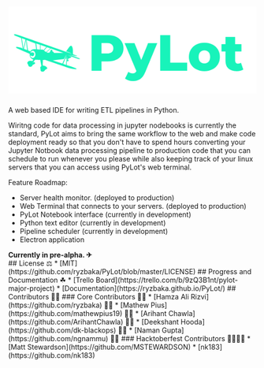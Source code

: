 # ![screenshot](image.png)
A web based IDE for writing ETL pipelines in Python.

Wiritng code for data processing in jupyter nodebooks is currently the standard, PyLot aims
to bring the same workflow to the web and make code deployment ready so that you don't have
to spend hours converting your Jupyter Notbook data processing pipeline to production code that you can schedule to run
whenever you please while also keeping track of your linux servers that you can access using PyLot's web terminal.

Feature Roadmap:
* Server health monitor. (deployed to production)
* Web Terminal that connects to your servers. (deployed to production)
* PyLot Notebook interface (currently in development)
* Python text editor (currently in development)
* Pipeline scheduler (currently in development)
* Electron application
<div>
  <strong>Currently in pre-alpha. ✈</strong>
 </div>
## License ⚖
* [MIT](https://github.com/ryzbaka/PyLot/blob/master/LICENSE)
## Progress and Documentation ☘
* [Trello Board](https://trello.com/b/9zQ3B1nt/pylot-major-project)
* [Documentation](https://ryzbaka.github.io/PyLot/)
## Contributors 👨‍💻
### Core Contributors 🐱‍🏍
* [Hamza Ali Rizvi](https://github.com/ryzbaka) 🐱‍👤
* [Mathew Pius](https://github.com/mathewpius19) 🐱‍🐉
* [Arihant Chawla](https://github.com/ArihantChawla) 🐱‍👓
* [Deekshant Hooda](https://github.com/dk-blackops) 🐱‍🚀
* [Naman Gupta](https://github.com/ngnammu) 🐱‍💻
### Hacktoberfest Contributors 👨‍💻👩‍💻
* [Matt Stewardson](https://github.com/MSTEWARDSON)
* [nk183](https://github.com/nk183)

